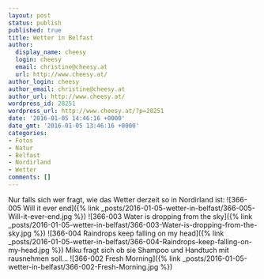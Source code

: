```yaml
---
layout: post
status: publish
published: true
title: Wetter in Belfast
author:
  display_name: cheesy
  login: cheesy
  email: christine@cheesy.at
  url: http://www.cheesy.at/
author_login: cheesy
author_email: christine@cheesy.at
author_url: http://www.cheesy.at/
wordpress_id: 28251
wordpress_url: http://www.cheesy.at/?p=28251
date: '2016-01-05 14:46:16 +0000'
date_gmt: '2016-01-05 13:46:16 +0000'
categories:
- Fotos
- Natur
- Belfast
- Nordirland
- Wetter
comments: []
---
```

Nur falls sich wer fragt, wie das Wetter derzeit so in Nordirland ist:
![366-005 Will it ever end]({% link _posts/2016-01-05-wetter-in-belfast/366-005-Will-it-ever-end.jpg %})
![366-003 Water is dropping from the sky]({% link _posts/2016-01-05-wetter-in-belfast/366-003-Water-is-dropping-from-the-sky.jpg %})
![366-004 Raindrops keep falling on my head]({% link _posts/2016-01-05-wetter-in-belfast/366-004-Raindrops-keep-falling-on-my-head.jpg %})
Miku fragt sich ob sie Shampoo und Handtuch mit rausnehmen soll...
![366-002 Fresh Morning]({% link _posts/2016-01-05-wetter-in-belfast/366-002-Fresh-Morning.jpg %})
